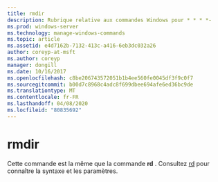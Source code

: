 ```yaml
---
title: rmdir
description: Rubrique relative aux commandes Windows pour * * * *-
ms.prod: windows-server
ms.technology: manage-windows-commands
ms.topic: article
ms.assetid: e4d7162b-7132-413c-a416-6eb3dc032a26
author: coreyp-at-msft
ms.author: coreyp
manager: dongill
ms.date: 10/16/2017
ms.openlocfilehash: c8be206743572051b1b4ee560fe0045df3f9c0f7
ms.sourcegitcommit: b00d7c8968c4adc8f699dbee694afe6ed36bc9de
ms.translationtype: MT
ms.contentlocale: fr-FR
ms.lasthandoff: 04/08/2020
ms.locfileid: "80835692"
---
```

# <a name="rmdir"></a>rmdir



Cette commande est la même que la commande **rd** . Consultez [rd](rd.md) pour connaître la syntaxe et les paramètres.